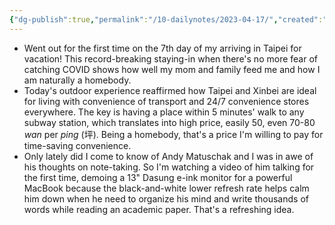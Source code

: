 ```yaml
---
{"dg-publish":true,"permalink":"/10-dailynotes/2023-04-17/","created":"","updated":""}
---
```


- Went out for the first time on the 7th day of my arriving in Taipei for vacation! This record-breaking staying-in when there's no more fear of catching COVID shows how well my mom and family feed me and how I am naturally a homebody.
- Today's outdoor experience reaffirmed how Taipei and Xinbei are ideal for living with convenience of transport and 24/7 convenience stores everywhere. The key is having a place within 5 minutes' walk to any subway station, which translates into high price, easily 50, even 70-80 *wan* per *ping* (坪). Being a homebody, that's a price I'm willing to pay for time-saving convenience.
- Only lately did I come to know of Andy Matuschak and I was in awe of his thoughts on note-taking. So I'm watching a video of him talking for the first time, demoing a 13" Dasung e-ink monitor for a powerful MacBook because the black-and-white lower refresh rate helps calm him down when he need to organize his mind and write thousands of words while reading an academic paper. That's a refreshing idea.